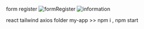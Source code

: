 form register 
![formRegister](https://user-images.githubusercontent.com/50543112/210233383-d36042cf-2628-460e-b7c8-955421857f03.png)
![information](https://user-images.githubusercontent.com/50543112/210233444-9fe2bfb2-e7a5-4eaa-a2a1-e050ccc9f7d7.png)

react
tailwind
axios
folder my-app >> npm i , npm start
